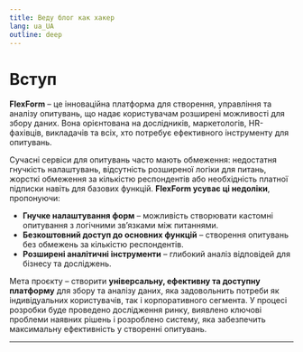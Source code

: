 ```yaml
---
title: Веду блог как хакер
lang: ua_UA
outline: deep
---
```


# Вступ

**FlexForm** – це інноваційна платформа для створення, управління та аналізу опитувань, що надає користувачам розширені можливості для збору даних. Вона орієнтована на дослідників, маркетологів, HR-фахівців, викладачів та всіх, хто потребує ефективного інструменту для опитувань.

Сучасні сервіси для опитувань часто мають обмеження: недостатня гнучкість налаштувань, відсутність розширеної логіки для питань, жорсткі обмеження за кількістю респондентів або необхідність платної підписки навіть для базових функцій. **FlexForm усуває ці недоліки**, пропонуючи:

- **Гнучке налаштування форм** – можливість створювати кастомні опитування з логічними зв’язками між питаннями.
- **Безкоштовний доступ до основних функцій** – створення опитувань без обмежень за кількістю респондентів.
- **Розширені аналітичні інструменти** – глибокий аналіз відповідей для бізнесу та досліджень.

Мета проєкту – створити **універсальну, ефективну та доступну платформу** для збору та аналізу даних, яка задовольнить потреби як індивідуальних користувачів, так і корпоративного сегмента. У процесі розробки буде проведено дослідження ринку, виявлено ключові проблеми наявних рішень і розроблено систему, яка забезпечить максимальну ефективність у створенні опитувань.

---